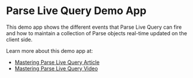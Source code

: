 # Parse Live Query Demo App

This demo app shows the different events that Parse Live Query can fire and how to maintain a collection of Parse objects real-time updated on the client side.

Learn more about this demo app at:
- [Mastering Parse Live Query Article](https://blog.back4app.com/mastering-parse-live-queries/)
- [Mastering Parse Live Query Video](https://youtu.be/bz6p9uhxx2I)
